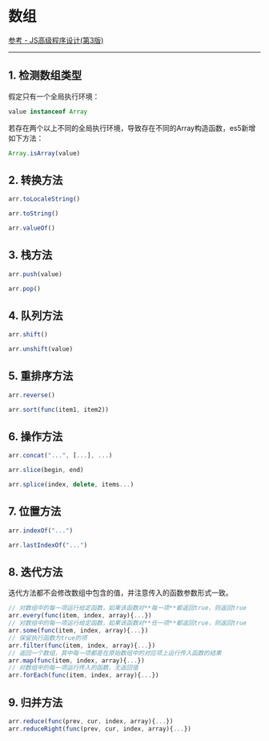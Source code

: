 # 数组

[参考 - JS高级程序设计(第3版)]()

---

## 1. 检测数组类型

假定只有一个全局执行环境：

```javascript
value instanceof Array
```

若存在两个以上不同的全局执行环境，导致存在不同的Array构造函数，es5新增如下方法：

```javascript
Array.isArray(value)
```

## 2. 转换方法

```javascript
arr.toLocaleString()

arr.toString()

arr.valueOf()
```

## 3. 栈方法

```javascript
arr.push(value)

arr.pop()
```

## 4. 队列方法

```javascript
arr.shift()

arr.unshift(value)
```

## 5. 重排序方法

```javascript
arr.reverse()

arr.sort(func(item1, item2))
```

## 6. 操作方法

```javascript
arr.concat("...", [...], ...)

arr.slice(begin, end)

arr.splice(index, delete, items...)
```

## 7. 位置方法

```javascript
arr.indexOf("...")

arr.lastIndexOf("...")
```

## 8. 迭代方法

迭代方法都不会修改数组中包含的值，并注意传入的函数参数形式一致。

```javascript
// 对数组中的每一项运行给定函数，如果该函数对**每一项**都返回true，则返回true
arr.every(func(item, index, array){...})
// 对数组中的每一项运行给定函数，如果该函数对**任一项**都返回true，则返回true
arr.some(func(item, index, array){...})
// 保留执行函数为true的项
arr.filter(func(item, index, array){...})
// 返回一个数组，其中每一项都是在原始数组中的对应项上运行传入函数的结果
arr.map(func(item, index, array){...})
// 对数组中的每一项运行传入的函数，无返回值
arr.forEach(func(item, index, array){...})
```

## 9. 归并方法

```javascript
arr.reduce(func(prev, cur, index, array){...})
arr.reduceRight(func(prev, cur, index, array){...})
```






















